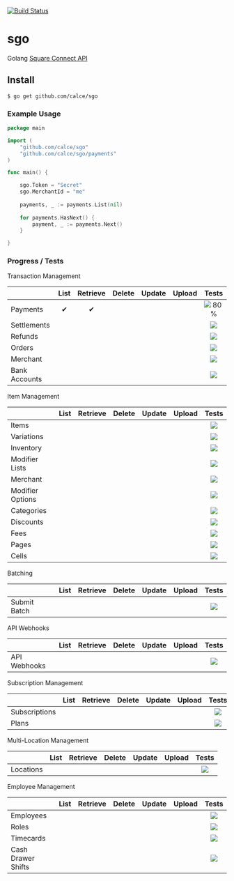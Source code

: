 [![Build Status](https://travis-ci.org/calce/sgo.svg)](https://travis-ci.org/calce/sgo)
# sgo
Golang [Square Connect API](https://connect.squareup.com)

## Install
```
$ go get github.com/calce/sgo
```

### Example Usage
```go
package main

import (
	"github.com/calce/sgo"
	"github.com/calce/sgo/payments"
)

func main() {

	sgo.Token = "Secret"
	sgo.MerchantId = "me"
	
	payments, _ := payments.List(nil)
	
	for payments.HasNext() {
		payment, _ := payments.Next()
	}

}
```
### Progress / Tests

Transaction Management

|                   | List | Retrieve | Delete | Update | Upload | Tests |
|-------------------|:----:|:--------:|:------:|:------:|:------:|:-----:|
| Payments          |  ✔   |    ✔     |        |        |        |![](http://bar.calce.co/80 "80%")|
| Settlements       |      |          |        |        |        |![](http://bar.calce.co/0) |
| Refunds           |      |          |        |        |        |![](http://bar.calce.co/0)|
| Orders            |      |          |        |        |        |![](http://bar.calce.co/0)|
| Merchant          |      |          |        |        |        |![](http://bar.calce.co/0)|
| Bank Accounts     |      |          |        |        |        |![](http://bar.calce.co/0)|


Item Management

|                   | List | Retrieve | Delete | Update | Upload | Tests |
|-------------------|:----:|:--------:|:------:|:------:|:------:|:-----:|
| Items             |      |          |        |        |        |![](http://bar.calce.co/0)|
| Variations        |      |          |        |        |        |![](http://bar.calce.co/0) |
| Inventory         |      |          |        |        |        |![](http://bar.calce.co/0)|
| Modifier Lists    |      |          |        |        |        |![](http://bar.calce.co/0)|
| Merchant          |      |          |        |        |        |![](http://bar.calce.co/0)|
| Modifier Options  |      |          |        |        |        |![](http://bar.calce.co/0)|
| Categories        |      |          |        |        |        |![](http://bar.calce.co/0)|
| Discounts         |      |          |        |        |        |![](http://bar.calce.co/0)|
| Fees              |      |          |        |        |        |![](http://bar.calce.co/0)|
| Pages             |      |          |        |        |        |![](http://bar.calce.co/0)|
| Cells             |      |          |        |        |        |![](http://bar.calce.co/0)|

Batching

|                   | List | Retrieve | Delete | Update | Upload | Tests |
|-------------------|:----:|:--------:|:------:|:------:|:------:|:-----:|
| Submit Batch      |      |          |        |        |        |![](http://bar.calce.co/0)|

API Webhooks

|                   | List | Retrieve | Delete | Update | Upload | Tests |
|-------------------|:----:|:--------:|:------:|:------:|:------:|:-----:|
| API Webhooks      |      |          |        |        |        |![](http://bar.calce.co/0)|

Subscription Management

|                   | List | Retrieve | Delete | Update | Upload | Tests |
|-------------------|:----:|:--------:|:------:|:------:|:------:|:-----:|
| Subscriptions     |      |          |        |        |        |![](http://bar.calce.co/0)|
| Plans             |      |          |        |        |        |![](http://bar.calce.co/0)|

Multi-Location Management

|                   | List | Retrieve | Delete | Update | Upload | Tests |
|-------------------|:----:|:--------:|:------:|:------:|:------:|:-----:|
| Locations         |      |          |        |        |        |![](http://bar.calce.co/0)|

Employee Management

|                     | List | Retrieve | Delete | Update | Upload | Tests |
|---------------------|:----:|:--------:|:------:|:------:|:------:|:-----:|
| Employees           |      |          |        |        |        |![](http://bar.calce.co/0)|
| Roles               |      |          |        |        |        |![](http://bar.calce.co/0) |
| Timecards           |      |          |        |        |        |![](http://bar.calce.co/0)|
| Cash Drawer Shifts  |      |          |        |        |        |![](http://bar.calce.co/0)|
